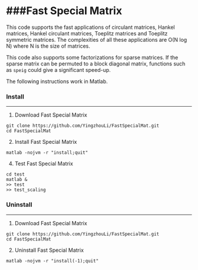 ###Fast Special Matrix
========

This code supports the fast applications of circulant matrices, Hankel
matrices, Hankel circulant matrices, Toeplitz matrices and Toeplitz
symmetric matrices. The complexities of all these applications are O(N log
N) where N is the size of matrices.

This code also supports some factorizations for sparse matrices. If the
sparse matrix can be permuted to a block diagonal matrix, functions such as
`speig` could give a significant speed-up.

The following instructions work in Matlab.

### Install
---------

1. Download Fast Special Matrix
  ```
  git clone https://github.com/YingzhouLi/FastSpecialMat.git
  cd FastSpecialMat
  ```

2. Install Fast Special Matrix
  ```
  matlab -nojvm -r "install;quit"
  ```

4. Test Fast Special Matrix
  ```
  cd test
  matlab &
  >> test
  >> test_scaling
  ```

### Uninstall
---------

1. Download Fast Special Matrix

  ```
  git clone https://github.com/YingzhouLi/FastSpecialMat.git
  cd FastSpecialMat
  ```  

2. Uninstall Fast Special Matrix

  ```
  matlab -nojvm -r "install(-1);quit"
  ```
